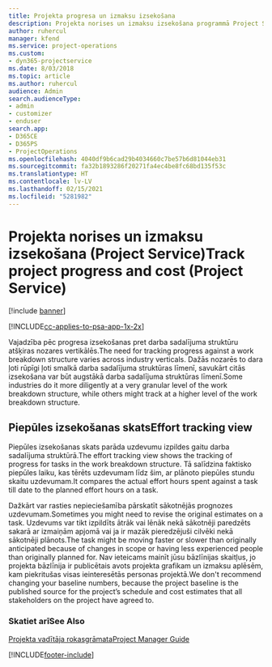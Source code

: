 ```yaml
---
title: Projekta progresa un izmaksu izsekošana
description: Projekta norises un izmaksu izsekošana programmā Project Service
author: ruhercul
manager: kfend
ms.service: project-operations
ms.custom:
- dyn365-projectservice
ms.date: 8/03/2018
ms.topic: article
ms.author: ruhercul
audience: Admin
search.audienceType:
- admin
- customizer
- enduser
search.app:
- D365CE
- D365PS
- ProjectOperations
ms.openlocfilehash: 4040df9b6cad29b4034660c7be57b6d81044eb31
ms.sourcegitcommit: fa32b1893286f20271fa4ec4be8fc68bd135f53c
ms.translationtype: HT
ms.contentlocale: lv-LV
ms.lasthandoff: 02/15/2021
ms.locfileid: "5281982"
---
```

# <a name="track-project-progress-and-cost-project-service"></a><span data-ttu-id="2532f-103">Projekta norises un izmaksu izsekošana (Project Service)</span><span class="sxs-lookup"><span data-stu-id="2532f-103">Track project progress and cost (Project Service)</span></span>

[!include [banner](../includes/psa-now-project-operations.md)]

[!INCLUDE[cc-applies-to-psa-app-1x-2x](../includes/cc-applies-to-psa-app-1x-2x.md)]

<span data-ttu-id="2532f-104">Vajadzība pēc progresa izsekošanas pret darba sadalījuma struktūru atšķiras nozares vertikālēs.</span><span class="sxs-lookup"><span data-stu-id="2532f-104">The need for tracking progress against a work breakdown structure varies across industry verticals.</span></span> <span data-ttu-id="2532f-105">Dažās nozarēs to dara ļoti rūpīgi ļoti smalkā darba sadalījuma struktūras līmenī, savukārt citās izsekošana var būt augstākā darba sadalījuma struktūras līmenī.</span><span class="sxs-lookup"><span data-stu-id="2532f-105">Some industries do it more diligently at a very granular level of the work breakdown structure, while others might track at a higher level of the work breakdown structure.</span></span>  
  
## <a name="effort-tracking-view"></a><span data-ttu-id="2532f-106">Piepūles izsekošanas skats</span><span class="sxs-lookup"><span data-stu-id="2532f-106">Effort tracking view</span></span>  
<span data-ttu-id="2532f-107">Piepūles izsekošanas skats parāda uzdevumu izpildes gaitu darba sadalījuma struktūrā.</span><span class="sxs-lookup"><span data-stu-id="2532f-107">The effort tracking view shows the tracking of progress for tasks in the work breakdown structure.</span></span> <span data-ttu-id="2532f-108">Tā salīdzina faktisko piepūles laiku, kas tērēts uzdevumam līdz šim, ar plānoto piepūles stundu skaitu uzdevumam.</span><span class="sxs-lookup"><span data-stu-id="2532f-108">It compares the actual effort hours spent against a task till date to the planned effort hours on a task.</span></span>  
  
<span data-ttu-id="2532f-109">Dažkārt var rasties nepieciešamība pārskatīt sākotnējās prognozes uzdevumam.</span><span class="sxs-lookup"><span data-stu-id="2532f-109">Sometimes you might need to revise the original estimates on a task.</span></span> <span data-ttu-id="2532f-110">Uzdevums var tikt izpildīts ātrāk vai lēnāk nekā sākotnēji paredzēts sakarā ar izmaiņām apjomā vai ja ir mazāk pieredzējuši cilvēki nekā sākotnēji plānots.</span><span class="sxs-lookup"><span data-stu-id="2532f-110">The task might be moving faster or slower than originally anticipated because of changes in scope or having less experienced people than originally planned for.</span></span> <span data-ttu-id="2532f-111">Nav ieteicams mainīt jūsu bāzlīnijas skaitļus, jo projekta bāzlīnija ir publicētais avots projekta grafikam un izmaksu aplēsēm, kam piekritušas visas ieinteresētās personas projektā.</span><span class="sxs-lookup"><span data-stu-id="2532f-111">We don't recommend changing your baseline numbers, because the project baseline is the published source for the project’s schedule and cost estimates that all stakeholders on the project have agreed to.</span></span>  
  
### <a name="see-also"></a><span data-ttu-id="2532f-112">Skatiet arī</span><span class="sxs-lookup"><span data-stu-id="2532f-112">See Also</span></span>  
 [<span data-ttu-id="2532f-113">Projekta vadītāja rokasgrāmata</span><span class="sxs-lookup"><span data-stu-id="2532f-113">Project Manager Guide</span></span>](../psa/project-manager-guide.md)


[!INCLUDE[footer-include](../includes/footer-banner.md)]